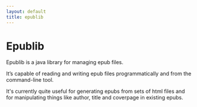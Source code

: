 ```yaml
---
layout: default
title: epublib
---
```


# Epublib #
Epublib is a java library for managing epub files.

It’s capable of reading and writing epub files programmatically and from the command-line tool.

It's currently quite useful for generating epubs from sets of html files and for manipulating things like author, title and coverpage in existing epubs.

